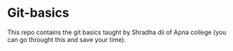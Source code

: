 # Git-basics
This repo contains the git basics taught by Shradha dii of Apna college (you can go throught this and save your time). 
